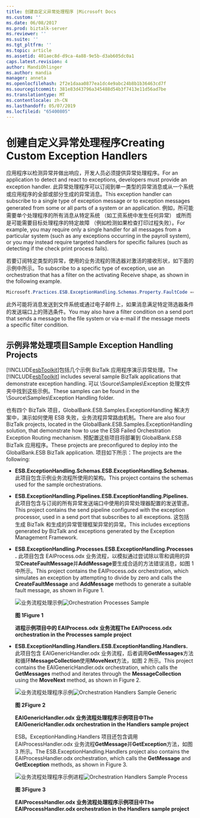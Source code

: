 ```yaml
---
title: 创建自定义异常处理程序 |Microsoft Docs
ms.custom: ''
ms.date: 06/08/2017
ms.prod: biztalk-server
ms.reviewer: ''
ms.suite: ''
ms.tgt_pltfrm: ''
ms.topic: article
ms.assetid: 401aec8d-d9ca-4a88-9e5b-d3ab605dc0a1
caps.latest.revision: 4
author: MandiOhlinger
ms.author: mandia
manager: anneta
ms.openlocfilehash: 2f2e1daaa0877ea1dc4e9abc24b8b1b36463cd7f
ms.sourcegitcommit: 381e83d43796a345488d54b3f7413e11d56ad7be
ms.translationtype: MT
ms.contentlocale: zh-CN
ms.lasthandoff: 05/07/2019
ms.locfileid: "65400805"
---
```

# <a name="creating-custom-exception-handlers"></a><span data-ttu-id="ffaec-102">创建自定义异常处理程序</span><span class="sxs-lookup"><span data-stu-id="ffaec-102">Creating Custom Exception Handlers</span></span>
<span data-ttu-id="ffaec-103">应用程序以检测异常并做出响应，开发人员必须提供异常处理程序。</span><span class="sxs-lookup"><span data-stu-id="ffaec-103">For an application to detect and react to exceptions, developers must provide an exception handler.</span></span> <span data-ttu-id="ffaec-104">此异常处理程序可以订阅到单一类型的异常消息或从一个系统或应用程序的全部或部分生成的异常消息。</span><span class="sxs-lookup"><span data-stu-id="ffaec-104">This exception handler can subscribe to a single type of exception message or to exception messages generated from some or all parts of a system or an application.</span></span> <span data-ttu-id="ffaec-105">例如，所可能需要单个处理程序的所有消息从特定系统 （如工资系统中发生任何异常） 或所而是可能需要目标处理程序的特定故障 （例如检测如果检查打印过程失败）。</span><span class="sxs-lookup"><span data-stu-id="ffaec-105">For example, you may require only a single handler for all messages from a particular system (such as any exceptions occurring in the payroll system), or you may instead require targeted handlers for specific failures (such as detecting if the check print process fails).</span></span>  
  
 <span data-ttu-id="ffaec-106">若要订阅特定类型的异常，使用的业务流程的筛选器对激活的接收形状，如下面的示例中所示。</span><span class="sxs-lookup"><span data-stu-id="ffaec-106">To subscribe to a specific type of exception, use an orchestration that has a filter on the activating Receive shape, as shown in the following example.</span></span>  
  
```csharp  
Microsoft.Practices.ESB.ExceptionHandling.Schemas.Property.FaultCode == "1000";  
```  
  
 <span data-ttu-id="ffaec-107">此外可能将消息发送到文件系统或通过电子邮件上，如果消息满足特定筛选器条件的发送端口上的筛选条件。</span><span class="sxs-lookup"><span data-stu-id="ffaec-107">You may also have a filter condition on a send port that sends a message to the file system or via e-mail if the message meets a specific filter condition.</span></span>  
  
## <a name="sample-exception-handling-projects"></a><span data-ttu-id="ffaec-108">示例异常处理项目</span><span class="sxs-lookup"><span data-stu-id="ffaec-108">Sample Exception Handling Projects</span></span>  
 <span data-ttu-id="ffaec-109">[!INCLUDE[esbToolkit](../includes/esbtoolkit-md.md)]包括几个示例 BizTalk 应用程序演示异常处理。</span><span class="sxs-lookup"><span data-stu-id="ffaec-109">The [!INCLUDE[esbToolkit](../includes/esbtoolkit-md.md)] includes several sample BizTalk applications that demonstrate exception handling.</span></span> <span data-ttu-id="ffaec-110">可以 \Source\Samples\Exception 处理文件夹中找到这些示例。</span><span class="sxs-lookup"><span data-stu-id="ffaec-110">These samples can be found in the \Source\Samples\Exception Handling folder.</span></span>  
  
 <span data-ttu-id="ffaec-111">也有四个 BizTalk 项目，GlobalBank.ESB.Samples.ExceptionHandling 解决方案中，演示如何使用 ESB 失败，业务流程异常路由机制。</span><span class="sxs-lookup"><span data-stu-id="ffaec-111">There are also four BizTalk projects, located in the GlobalBank.ESB.Samples.ExceptionHandling solution, that demonstrate how to use the ESB Failed Orchestration Exception Routing mechanism.</span></span> <span data-ttu-id="ffaec-112">预配置这些项目将部署到 GlobalBank.ESB BizTalk 应用程序。</span><span class="sxs-lookup"><span data-stu-id="ffaec-112">These projects are preconfigured to deploy into the GlobalBank.ESB BizTalk application.</span></span> <span data-ttu-id="ffaec-113">项目如下所示：</span><span class="sxs-lookup"><span data-stu-id="ffaec-113">The projects are the following:</span></span>  
  
- <span data-ttu-id="ffaec-114">**ESB.ExceptionHandling.Schemas.**</span><span class="sxs-lookup"><span data-stu-id="ffaec-114">**ESB.ExceptionHandling.Schemas.**</span></span> <span data-ttu-id="ffaec-115">此项目包含示例业务流程所使用的架构。</span><span class="sxs-lookup"><span data-stu-id="ffaec-115">This project contains the schemas used for the sample orchestrations.</span></span>  
  
- <span data-ttu-id="ffaec-116">**ESB.ExceptionHandling.Pipelines.**</span><span class="sxs-lookup"><span data-stu-id="ffaec-116">**ESB.ExceptionHandling.Pipelines.**</span></span> <span data-ttu-id="ffaec-117">此项目包含与订阅的所有异常发送端口中使用的异常处理器配置的发送管道。</span><span class="sxs-lookup"><span data-stu-id="ffaec-117">This project contains the send pipeline configured with the exception processor, used in a send port that subscribes to all exceptions.</span></span> <span data-ttu-id="ffaec-118">这包括生成 BizTalk 和生成的异常管理框架异常的异常。</span><span class="sxs-lookup"><span data-stu-id="ffaec-118">This includes exceptions generated by BizTalk and exceptions generated by the Exception Management Framework.</span></span>  
  
- <span data-ttu-id="ffaec-119">**ESB.ExceptionHandling.Processes.**</span><span class="sxs-lookup"><span data-stu-id="ffaec-119">**ESB.ExceptionHandling.Processes.**</span></span> <span data-ttu-id="ffaec-120">此项目包含 EAIProcess.odx 业务流程，以模拟通过尝试除以零和调用的异常**CreateFaultMessage**并**AddMessage**要生成合适的方法错误消息，如图 1 中所示。</span><span class="sxs-lookup"><span data-stu-id="ffaec-120">This project contains the EAIProcess.odx orchestration, which simulates an exception by attempting to divide by zero and calls the **CreateFaultMessage** and **AddMessage** methods to generate a suitable fault message, as shown in Figure 1.</span></span>  
  
   <span data-ttu-id="ffaec-121">![业务流程处理示例](../esb-toolkit/media/ch4-orchestrationprocessessample.gif "Ch4-OrchestrationProcessesSample")</span><span class="sxs-lookup"><span data-stu-id="ffaec-121">![Orchestration Processes Sample](../esb-toolkit/media/ch4-orchestrationprocessessample.gif "Ch4-OrchestrationProcessesSample")</span></span>  
  
   <span data-ttu-id="ffaec-122">**图 1**</span><span class="sxs-lookup"><span data-stu-id="ffaec-122">**Figure 1**</span></span>  
  
  <span data-ttu-id="ffaec-123">**进程示例项目中的 EAIProcess.odx 业务流程**</span><span class="sxs-lookup"><span data-stu-id="ffaec-123">**The EAIProcess.odx orchestration in the Processes sample project**</span></span>  
  
- <span data-ttu-id="ffaec-124">**ESB.ExceptionHandling.Handlers.**</span><span class="sxs-lookup"><span data-stu-id="ffaec-124">**ESB.ExceptionHandling.Handlers.**</span></span> <span data-ttu-id="ffaec-125">此项目包含 EAIGenericHandler.odx 业务流程，后者调用**GetMessages**方法和循环**MessageCollection**使用**MoveNext**方法，如图 2 所示。</span><span class="sxs-lookup"><span data-stu-id="ffaec-125">This project contains the EAIGenericHandler.odx orchestration, which calls the **GetMessages** method and iterates through the **MessageCollection** using the **MoveNext** method, as shown in Figure 2.</span></span>  
  
  <span data-ttu-id="ffaec-126">![业务流程处理程序示例](../esb-toolkit/media/ch4-orchestrationhandlerssamplegeneric.gif "Ch4-OrchestrationHandlersSampleGeneric")</span><span class="sxs-lookup"><span data-stu-id="ffaec-126">![Orchestration Handlers Sample Generic](../esb-toolkit/media/ch4-orchestrationhandlerssamplegeneric.gif "Ch4-OrchestrationHandlersSampleGeneric")</span></span>  
  
  <span data-ttu-id="ffaec-127">**图 2**</span><span class="sxs-lookup"><span data-stu-id="ffaec-127">**Figure 2**</span></span>  
  
  <span data-ttu-id="ffaec-128">**EAIGenericHandler.odx 业务流程处理程序示例项目中**</span><span class="sxs-lookup"><span data-stu-id="ffaec-128">**The EAIGenericHandler.odx orchestration in the Handlers sample project**</span></span>  
  
  <span data-ttu-id="ffaec-129">ESB。ExceptionHandling.Handlers 项目还包含调用 EAIProcessHandler.odx 业务流程**GetMessage**并**GetException**方法，如图 3 所示。</span><span class="sxs-lookup"><span data-stu-id="ffaec-129">The ESB.ExceptionHandling.Handlers project also contains the EAIProcessHandler.odx orchestration, which calls the **GetMessage** and **GetException** methods, as shown in Figure 3.</span></span>  
  
  <span data-ttu-id="ffaec-130">![业务流程处理程序示例进程](../esb-toolkit/media/ch4-orchestrationhandlerssampleprocess.gif "Ch4-OrchestrationHandlersSampleProcess")</span><span class="sxs-lookup"><span data-stu-id="ffaec-130">![Orchestration Handlers Sample Process](../esb-toolkit/media/ch4-orchestrationhandlerssampleprocess.gif "Ch4-OrchestrationHandlersSampleProcess")</span></span>  
  
  <span data-ttu-id="ffaec-131">**图 3**</span><span class="sxs-lookup"><span data-stu-id="ffaec-131">**Figure 3**</span></span>  
  
  <span data-ttu-id="ffaec-132">**EAIProcessHandler.odx 业务流程处理程序示例项目中**</span><span class="sxs-lookup"><span data-stu-id="ffaec-132">**The EAIProcessHandler.odx orchestration in the Handlers sample project**</span></span>